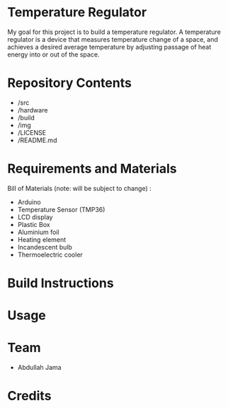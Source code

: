 # Temperature Regulator



My goal for this project is to build a temperature regulator. A temperature regulator is a device that measures temperature change of a space, and achieves a desired average temperature by adjusting passage of heat energy into or out of the space.

# Repository Contents

* /src
* /hardware
* /build
* /img
* /LICENSE
* /README.md

# Requirements and Materials

Bill of Materials (note: will be subject to change) :

* Arduino
* Temperature Sensor (TMP36)
* LCD display
* Plastic Box 
* Aluminium foil
* Heating element 
* Incandescent bulb
* Thermoelectric cooler

# Build Instructions

# Usage

# Team

* Abdullah Jama

# Credits
